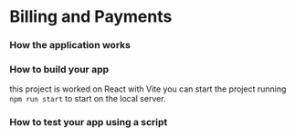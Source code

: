 # Billing and Payments

### How the application works



### How to build your app

this project is worked on React with Vite you can start the project running `npm run start` to start on the local server.

### How to test your app using a script